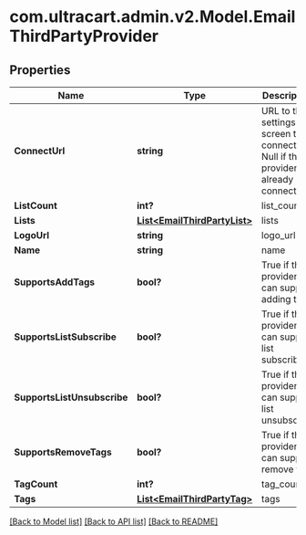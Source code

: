 # com.ultracart.admin.v2.Model.EmailThirdPartyProvider
## Properties

Name | Type | Description | Notes
------------ | ------------- | ------------- | -------------
**ConnectUrl** | **string** | URL to the settings screen to connect.  Null if the provider is already connected. | [optional] 
**ListCount** | **int?** | list_count | [optional] 
**Lists** | [**List&lt;EmailThirdPartyList&gt;**](EmailThirdPartyList.md) | lists | [optional] 
**LogoUrl** | **string** | logo_url | [optional] 
**Name** | **string** | name | [optional] 
**SupportsAddTags** | **bool?** | True if this provider can support adding tags | [optional] 
**SupportsListSubscribe** | **bool?** | True if this provider can support list subscribe | [optional] 
**SupportsListUnsubscribe** | **bool?** | True if this provider can support list unsubscribe | [optional] 
**SupportsRemoveTags** | **bool?** | True if this provider can support remove tags | [optional] 
**TagCount** | **int?** | tag_count | [optional] 
**Tags** | [**List&lt;EmailThirdPartyTag&gt;**](EmailThirdPartyTag.md) | tags | [optional] 


[[Back to Model list]](../README.md#documentation-for-models) [[Back to API list]](../README.md#documentation-for-api-endpoints) [[Back to README]](../README.md)

